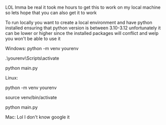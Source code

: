 LOL Imma be real it took me hours to get this to work on my local machine so lets hope that you can also get it to work

To run locally you want to create a local environment and have python installed ensuring that python version is between 3.10-3.12 unfortunately it can be lower or higher since the installed packages will conflict and welp you won't be able to use it

Windows:
python -m venv yourenv

.\yourenv\Scripts\activate

python main.py

Linux:

python -m venv yourenv

source venv/bin/activate

python main.py

Mac: Lol I don't know google it